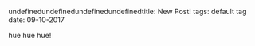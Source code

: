 undefinedundefinedundefinedundefinedtitle: New Post!
tags: default tag
date: 09-10-2017

hue hue hue!